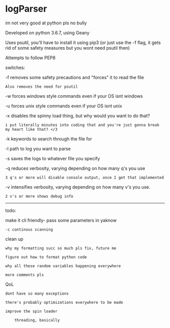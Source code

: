 # logParser
im not very good at python pls no bully

Developed on python 3.6.7, using Geany

Uses psutil, you'll have to install it using pip3 (or just use the -f flag, it gets rid of some safety measures but you wont need psutil then)

Attempts to follow PEP8

switches:

-f removes some safety precautions and "forces" it to read the file

	Also removes the need for psutil

-w forces windows style commands even if your OS isnt windows

-u forces unix style commands even if your OS isnt unix

-x disables the spinny load thing, but why would you want to do that?

	i put literally minutes into coding that and you're just gonna break my heart like that? </3

-k keywords to search through the file for

-l path to log you want to parse

-s saves the logs to whatever file you specify

-q reduces verbosity, varying depending on how many q's you use

	3 q's or more will disable console output, once I get that implemented

-v intensifies verbosity, varying depending on how many v's you use.
	
	2 v's or more shows debug info



----

todo:

make it cli friendly- pass some parameters in yaknow
	
	-c continous scanning
	
	
clean up

	why my formatting succ so much pls fix, future me
	
	figure out how to format python code
	
	why all these random variables happening everywhere
	
	more comments pls
	
	
QoL

	dont have so many exceptions
	
	there's probably optimizations everywhere to be made

	improve the spin loader
		
		threading, basically
